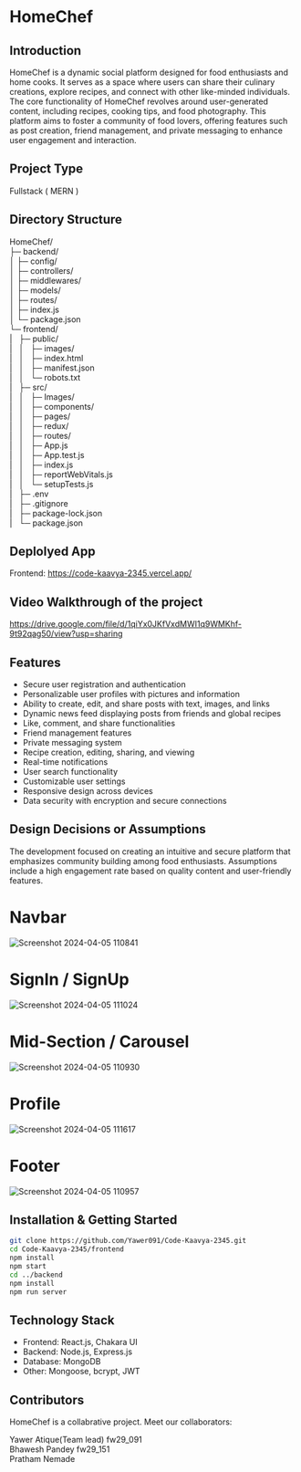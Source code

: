 # HomeChef

## Introduction
HomeChef is a dynamic social platform designed for food enthusiasts and home cooks. It serves as a space where users can share their culinary creations, explore recipes, and connect with other like-minded individuals. The core functionality of HomeChef revolves around user-generated content, including recipes, cooking tips, and food photography. This platform aims to foster a community of food lovers, offering features such as post creation, friend management, and private messaging to enhance user engagement and interaction.

## Project Type
Fullstack ( MERN )

## Directory Structure
HomeChef/<br>
├─ backend/<br>
│  ├─ config/<br>
│  ├─ controllers/<br>
│  ├─ middlewares/<br>
│  ├─ models/<br>
│  ├─ routes/<br>
│  ├─ index.js<br>
│  └─ package.json<br>
└─ frontend/<br>
|&nbsp;&nbsp;&nbsp;├─ public/<br>
|&nbsp;&nbsp;&nbsp;│&nbsp;&nbsp;&nbsp;├─ images/<br>
|&nbsp;&nbsp;&nbsp;│&nbsp;&nbsp;&nbsp;├─ index.html<br>
|&nbsp;&nbsp;&nbsp;│&nbsp;&nbsp;&nbsp;├─ manifest.json<br>
|&nbsp;&nbsp;&nbsp;│&nbsp;&nbsp;&nbsp;└─ robots.txt<br>
|&nbsp;&nbsp;&nbsp;├─ src/<br>
|&nbsp;&nbsp;&nbsp;│&nbsp;&nbsp;&nbsp;├─ Images/<br>
|&nbsp;&nbsp;&nbsp;│&nbsp;&nbsp;&nbsp;├─ components/<br>
|&nbsp;&nbsp;&nbsp;│&nbsp;&nbsp;&nbsp;├─ pages/<br>
|&nbsp;&nbsp;&nbsp;│&nbsp;&nbsp;&nbsp;├─ redux/<br>
|&nbsp;&nbsp;&nbsp;│&nbsp;&nbsp;&nbsp;├─ routes/<br>
|&nbsp;&nbsp;&nbsp;│&nbsp;&nbsp;&nbsp;├─ App.js<br>
|&nbsp;&nbsp;&nbsp;│&nbsp;&nbsp;&nbsp;├─ App.test.js<br>
|&nbsp;&nbsp;&nbsp;│&nbsp;&nbsp;&nbsp;├─ index.js<br>
|&nbsp;&nbsp;&nbsp;│&nbsp;&nbsp;&nbsp;├─ reportWebVitals.js<br>
|&nbsp;&nbsp;&nbsp;│&nbsp;&nbsp;&nbsp;└─ setupTests.js<br>
|&nbsp;&nbsp;&nbsp;├─ .env<br>
|&nbsp;&nbsp;&nbsp;├─ .gitignore<br>
|&nbsp;&nbsp;&nbsp;├─ package-lock.json<br>
|&nbsp;&nbsp;&nbsp;└─ package.json<br>



## Deplolyed App
Frontend: https://code-kaavya-2345.vercel.app/

## Video Walkthrough of the project
https://drive.google.com/file/d/1qiYx0JKfVxdMWI1q9WMKhf-9t92qag50/view?usp=sharing

## Features
- Secure user registration and authentication
- Personalizable user profiles with pictures and information
- Ability to create, edit, and share posts with text, images, and links
- Dynamic news feed displaying posts from friends and global recipes
- Like, comment, and share functionalities
- Friend management features
- Private messaging system
- Recipe creation, editing, sharing, and viewing
- Real-time notifications
- User search functionality
- Customizable user settings
- Responsive design across devices
- Data security with encryption and secure connections

## Design Decisions or Assumptions
The development focused on creating an intuitive and secure platform that emphasizes community building among food enthusiasts. Assumptions include a high engagement rate based on quality content and user-friendly features.

# Navbar
![Screenshot 2024-04-05 110841](https://github.com/Yawer091/Code-Kaavya-2345/assets/150121687/ff5f6dbe-6533-4ba2-b547-f0c540c137ba)

# SignIn / SignUp
![Screenshot 2024-04-05 111024](https://github.com/Yawer091/Code-Kaavya-2345/assets/150121687/dadc573d-eb6d-4d52-a6bd-d553c732d1ef)

# Mid-Section / Carousel
![Screenshot 2024-04-05 110930](https://github.com/Yawer091/Code-Kaavya-2345/assets/150121687/ea6dfa28-ad9a-4bbf-be74-e877f3bcf380)

# Profile 
![Screenshot 2024-04-05 111617](https://github.com/Yawer091/Code-Kaavya-2345/assets/150121687/072eec93-0858-48ff-97a5-00b5c23d03b8)

# Footer
![Screenshot 2024-04-05 110957](https://github.com/Yawer091/Code-Kaavya-2345/assets/150121687/af544d65-b670-48fa-af86-e8bb520fa817)


## Installation & Getting Started
```bash
git clone https://github.com/Yawer091/Code-Kaavya-2345.git
cd Code-Kaavya-2345/frontend
npm install
npm start
cd ../backend
npm install
npm run server
```

## Technology Stack
- Frontend: React.js, Chakara UI
- Backend: Node.js, Express.js
- Database: MongoDB
- Other: Mongoose, bcrypt, JWT

## Contributors
HomeChef is a collabrative project. Meet our collaborators:

Yawer Atique(Team lead) fw29_091
<br>
Bhawesh Pandey fw29_151
<br>
Pratham Nemade



